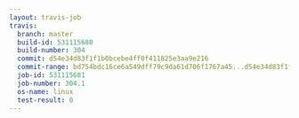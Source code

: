 ```yaml
---
layout: travis-job
travis:
  branch: master
  build-id: 531115680
  build-number: 304
  commit: d54e34d83f1f1b0bcebe4ff0f411825e3aa9e216
  commit-range: bd754bdc16ce6a549dff79c9da61d706f1767a45...d54e34d83f1f1b0bcebe4ff0f411825e3aa9e216
  job-id: 531115681
  job-number: 304.1
  os-name: linux
  test-result: 0
---
```

